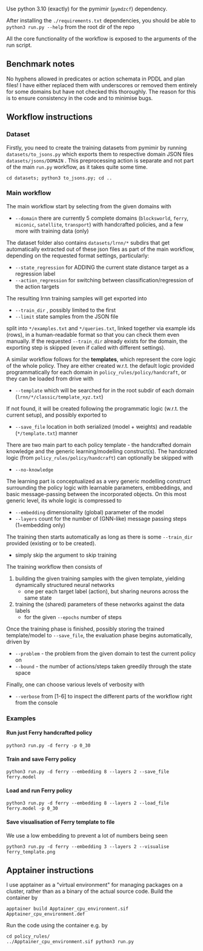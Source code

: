 Use python 3.10 (exactly) for the pymimir (`pymdzcf`) dependency.

After installing the `./requirements.txt` dependencies, you should be able to `python3 run.py --help` from the root dir of the repo

All the core functionality of the workflow is exposed to the arguments of the run script.

## Benchmark notes

No hyphens allowed in predicates or action schemata in PDDL and plan files! I have either replaced them with underscores or removed them entirely for some domains but have not checked this thoroughly. The reason for this is to ensure consistency in the code and to minimise bugs.

## Workflow instructions

### Dataset
Firstly, you need to create the training datasets from pymimir by running `datasets/to_jsons.py` 
which exports them to respective domain JSON files `datasets/jsons/DOMAIN` . 
This preprocessing action is separate and not part of the main `run.py` workflow, as it takes quite some time.

    cd datasets; python3 to_jsons.py; cd ..

### Main workflow
The main workflow start by selecting from the given domains with
 - `--domain` there are currently 5 complete domains (`blocksworld`, `ferry`, `miconic`, `satellite`, `transport`) with handcrafted policies, and a few more with training data (only)

The dataset folder also contains `datasets/lrnn/*` subdirs that get automatically extracted out of 
these json files as part of the main workflow, depending on the requested format settings, particularly:
 - `--state_regression` for ADDING the current state distance target as a regression label
 - `--action_regression` for switching between classification/regression of the action targets

The resulting lrnn training samples will get exported into
 - `--train_dir` , possibly limited to the first
 - `--limit` state samples from the JSON file

split into `*/examples.txt` and `*/queries.txt`, linked together via example ids (rows), in a human-readable format 
so that you can check them even manually.
If the requested `--train_dir` already exists for the domain, the exporting step is skipped (even if called with different settings).

A similar workflow follows for the **templates**, which represent the core logic of the whole policy. They are either created w.r.t. 
the default logic provided programmatically for each domain in `policy_rules/policy/handcraft`, or they can be loaded from drive with
 - `--template`  which will be searched for in the root subdir of each domain (`lrnn/*/classic/template_xyz.txt`)

If not found, it will be created following the programmatic logic (w.r.t. the current setup), and possibly exported to
- `--save_file` location in both serialized (model + weights) and readable (`*/template.txt`) manner

There are two main part to each policy template - the handcrafted domain knowledge and the generic learning/modelling construct(s).
The handcrated logic (from `policy_rules/policy/handcraft`) can optionally be skipped with
- `--no-knowledge`

The learning part is conceptualized as a very generic modelling construct surrounding the policy logic with learnable parameters, 
embbeddings, and basic message-passing between the incorporated objects. On this most generic level, its whole logic 
is compressed to
- `--embedding` dimensionality (global) parameter of the model
- `--layers` count for the number of (GNN-like) message passing steps (1=embedding only)

The training then starts automatically as long as there is some `--train_dir` provided (existing or to be created).
 - simply skip the argument to skip training

The training workflow then consists of
 1. building the given training samples with the given template, yielding dynamically structured neural networks
    - one per each target label (action), but sharing neurons across the same state
 2. training the (shared) parameters of these networks against the data labels
    - for the given `--epochs` number of steps

Once the training phase is finished, possibly storing the trained template/model to `--save_file`, 
the evaluation phase begins automatically, driven by
 - `--problem` - the problem from the given domain to test the current policy on
 - `--bound` - the number of actions/steps taken greedily through the state space

Finally, one can choose various levels of verbosity with
 - `--verbose` from [1-6] to inspect the different parts of the workflow right from the console

### Examples
#### Run just Ferry handcrafted policy

    python3 run.py -d ferry -p 0_30

#### Train and save Ferry policy

    python3 run.py -d ferry --embedding 8 --layers 2 --save_file ferry.model

#### Load and run Ferry policy

    python3 run.py -d ferry --embedding 8 --layers 2 --load_file ferry.model -p 0_30

#### Save visualisation of Ferry template to file
We use a low embedding to prevent a lot of numbers being seen

    python3 run.py -d ferry --embedding 3 --layers 2 --visualise ferry_template.png

## Apptainer instructions

I use apptainer as a "virtual environment" for managing packages on a cluster, rather than as a binary of the actual source code. Build the container by

    apptainer build Apptainer_cpu_environment.sif Apptainer_cpu_environment.def

Run the code using the container e.g. by

    cd policy_rules/
    ../Apptainer_cpu_environment.sif python3 run.py

